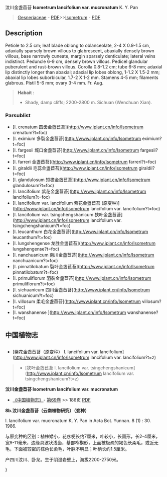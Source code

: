 汶川金盏苣苔 **Isometrum lancifolium var. mucronatum** K. Y. Pan

> [Gesneriaceae](http://www.iplant.cn/info/Gesneriaceae?t=foc) - [PDF](http://www.iplant.cn/foc/pdf/Gesneriaceae.pdf)>>[Isometrum](http://www.iplant.cn/info/Isometrum?t=foc) - [PDF](http://www.iplant.cn/foc/pdf/Isometrum.pdf)

## Description

Petiole to 2.5 cm; leaf blade oblong to oblanceolate, 2-4 X 0.9-1.5 cm, adaxially sparsely brown villous to glabrescent, abaxially densely brown villous, base narrowly cuneate, margin sparsely denticulate; lateral veins indistinct. Peduncle 6-9 cm, densely brown villous. Pedicel glandular puberulent and rust-brown villous. Corolla 0.8-1.2 cm; tube 6-8 mm; adaxial lip distinctly longer than abaxial; adaxial lip lobes oblong, 1-1.2 X 1.5-2 mm; abaxial lip lobes suborbicular, 1.7-2 X 1-2 mm. Stamens 4-5 mm; filaments glabrous. Pistil 5-6 mm; ovary 3-4 mm. Fr. Aug.

> **Habait** : 
>* Shady, damp cliffs; 2200-2800 m. Sichuan (Wenchuan Xian).

### Parsublist

* [I.  crenatum  圆齿金盏苣苔](http://www.iplant.cn/info/Isometrum crenatum?t=foc)
* [I.  eximium  多裂金盏苣苔](http://www.iplant.cn/info/Isometrum eximium?t=foc)
* [I.  fargesii  城口金盏苣苔](http://www.iplant.cn/info/Isometrum fargesii?t=foc)
* [I.  farreri  金盏苣苔](http://www.iplant.cn/info/Isometrum farreri?t=foc)
* [I.  giraldii  毛蕊金盏苣苔](http://www.iplant.cn/info/Isometrum giraldii?t=foc)
* [I.  glandulosum  短檐金盏苣苔](http://www.iplant.cn/info/Isometrum glandulosum?t=foc)
* [I.  lancifolium  紫花金盏苣苔](http://www.iplant.cn/info/Isometrum lancifolium?t=foc)
* [I.  lancifolium var. lancifolium  紫花金盏苣苔 (原变种)](http://www.iplant.cn/info/Isometrum lancifolium var. lancifolium?t=foc)
* [I.  lancifolium var. tsingchengshanicum  狭叶金盏苣苔](http://www.iplant.cn/info/Isometrum lancifolium var. tsingchengshanicum?t=foc)
* [I.  leucanthum  白花金盏苣苔](http://www.iplant.cn/info/Isometrum leucanthum?t=foc)
* [I.  lungshengense  龙胜金盏苣苔](http://www.iplant.cn/info/Isometrum lungshengense?t=foc)
* [I.  nanchuanicum  南川金盏苣苔](http://www.iplant.cn/info/Isometrum nanchuanicum?t=foc)
* [I.  pinnatilobatum  裂叶金盏苣苔](http://www.iplant.cn/info/Isometrum pinnatilobatum?t=foc)
* [I.  primuliflorum  羽裂金盏苣苔](http://www.iplant.cn/info/Isometrum primuliflorum?t=foc)
* [I.  sichuanicum  四川金盏苣苔](http://www.iplant.cn/info/Isometrum sichuanicum?t=foc)
* [I.  villosum  柔毛金盏苣苔](http://www.iplant.cn/info/Isometrum villosum?t=foc)
* [I.  wanshanense  ](http://www.iplant.cn/info/Isometrum wanshanense?t=foc)

## 中国植物志

## 
* [紫花金盏苣苔（原变种）  I.  lancifolium var. lancifolium](http://www.iplant.cn/info/Isometrum lancifolium var. lancifolium?t=z)
> * [狭叶金盏苣苔  I.  lancifolium var. tsingchengshanicum](http://www.iplant.cn/info/Isometrum lancifolium var. tsingchengshanicum?t=z)

**汶川金盏苣苔 Isometrum lancifolium var. mucronatum**

* [《中国植物志》](http://www.iplant.cn/frps)- [第69卷](http://www.iplant.cn/frps/vol/69) >> 186页 [PDF](http://www.iplant.cn/frps/pdf/69/186a.pdf)

**8b.汶川金盏苣苔（云南植物研究）（变种）**

I. lancifolium var. mucronatum K. Y. Pan in Acta Bot. Yunnan. 8 (1) : 30. 1986.

与原变种的区别：植株矮小，花序梗长约7厘米，叶较小，长圆形，长2-4厘米，宽9-11毫米，边缘具波状浅齿，基部窄楔形，上面被极疏的褐色长柔毛，或近无毛，下面被较密的棕色长柔毛，叶脉不明显；叶柄长约1.5厘米。

产四川汶川、卧龙。生于阴湿岩壁上，海拔2200-2750米。

}